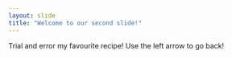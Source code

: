 ```yaml
---
layout: slide
title: "Welcome to our second slide!"
---
```

Trial and error my favourite recipe!
Use the left arrow to go back!
